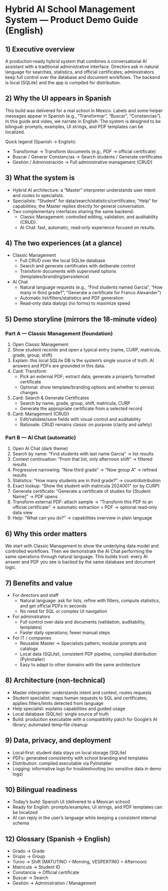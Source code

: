 # Hybrid AI School Management System — Product Demo Guide (English)

## 1) Executive overview
A production‑ready hybrid system that combines a conversational AI assistant with a traditional administrative interface. Directors ask in natural language for searches, statistics, and official certificates; administrators keep full control over the database and document workflows. The backend is local (SQLite) and the app is compiled for distribution.

## 2) Why the UI appears in Spanish
This build was delivered for a real school in Mexico. Labels and some helper messages appear in Spanish (e.g., “Transformar”, “Buscar”, “Constancias”). In this guide and video, we narrate in English. The system is designed to be bilingual: prompts, examples, UI strings, and PDF templates can be localized.

Quick legend (Spanish → English):
- Transformar → Transform documents (e.g., PDF → official certificate)
- Buscar / Generar Constancias → Search students / Generate certificates
- Gestión / Administración → Full administrative management (CRUD)

## 3) What the system is
- Hybrid AI architecture: a “Master” interpreter understands user intent and routes to specialists.
- Specialists: “Student” for data/search/statistics/certificates; “Help” for capabilities; the Master replies directly for general conversation.
- Two complementary interfaces sharing the same backend:
  - Classic Management: controlled editing, validation, and auditability (CRUD).
  - AI Chat: fast, automatic, read‑only experience focused on results.

## 4) The two experiences (at a glance)
- Classic Management
  - Full CRUD over the local SQLite database
  - Search and generate certificates with deliberate control
  - Transform documents with supervised options (templates/branding/persistence)
- AI Chat
  - Natural language requests (e.g., “Find students named Garcia”, “How many in third grade?”, “Generate a certificate for Franco Alexander”) 
  - Automatic list/filters/statistics and PDF generation
  - Read‑only data dialogs (no forms) to maximize speed

## 5) Demo storyline (mirrors the 18‑minute video)

### Part A — Classic Management (foundation)
1. Open Classic Management 
2. Show student records and open a typical entry (name, CURP, matrícula, grade, group, shift)
3. Explain: this local SQLite DB is the system’s single source of truth. AI answers and PDFs are grounded in this data.
4. Card: Transform
   - Pick an external PDF; extract data; generate a properly formatted certificate
   - Optional: show template/branding options and whether to persist changes
5. Card: Search & Generate Certificates
   - Search by name, grade, group, shift, matrícula, CURP
   - Generate the appropriate certificate from a selected record
6. Card: Management (CRUD)
   - Edit/validate/save fields with visual control and auditability
   - Rationale: CRUD remains classic on purpose (clarity and safety)

### Part B — AI Chat (automatic)
1. Open AI Chat (dark theme)
2. Search by name: “Find students with last name Garcia” → list results
3. Context continuation: “From that list, only afternoon shift” → filtered results
4. Progressive narrowing: “Now third grade” → “Now group A” → refined results
5. Statistics: “How many students are in third grade?” → count/distribution
6. Exact lookup: “Show the student with matrícula 2024001” (or by CURP)
7. Generate certificate: “Generate a certificate of studies for [Student Name]” → PDF opens
8. Transform external PDF: attach sample → “Transform this PDF to an official certificate” → automatic extraction + PDF → optional read‑only data view
9. Help: “What can you do?” → capabilities overview in plain language

## 6) Why this order matters
We start with Classic Management to show the underlying data model and controlled workflows. Then we demonstrate the AI Chat performing the same operations through natural language. This builds trust: every AI answer and PDF you see is backed by the same database and document logic.

## 7) Benefits and value
- For directors and staff
  - Natural language: ask for lists, refine with filters, compute statistics, and get official PDFs in seconds
  - No need for SQL or complex UI navigation
- For administrators
  - Full control over data and documents (validation, auditability, templates)
  - Faster daily operations; fewer manual steps
- For IT / companies
  - Reusable Master → Specialists pattern; modular prompts and catalogs
  - Local data (SQLite), consistent PDF pipeline, compiled distribution (PyInstaller)
  - Easy to adapt to other domains with the same architecture

## 8) Architecture (non‑technical)
- Master interpreter: understands intent and context, routes requests
- Student specialist: maps human requests to SQL and certificates; applies filters/limits detected from language
- Help specialist: explains capabilities and guided usage
- Local database (SQLite): single source of truth
- Build: production executable with a compatibility patch for Google’s AI library; automated temp‑file cleanup

## 9) Data, privacy, and deployment
- Local‑first: student data stays on local storage (SQLite)
- PDFs: generated consistently with school branding and templates
- Distribution: compiled executable via PyInstaller
- Logging: informative logs for troubleshooting (no sensitive data in demo logs)

## 10) Bilingual readiness
- Today’s build: Spanish UI (delivered to a Mexican school)
- Ready for English: prompts/examples, UI strings, and PDF templates can be localized
- AI can reply in the user’s language while keeping a consistent internal schema



## 12) Glossary (Spanish → English)
- Grado → Grade  
- Grupo → Group  
- Turno → Shift (MATUTINO = Morning, VESPERTINO = Afternoon)  
- Matrícula → Student ID  
- Constancia → Official certificate  
- Buscar → Search  
- Gestión → Administration / Management


